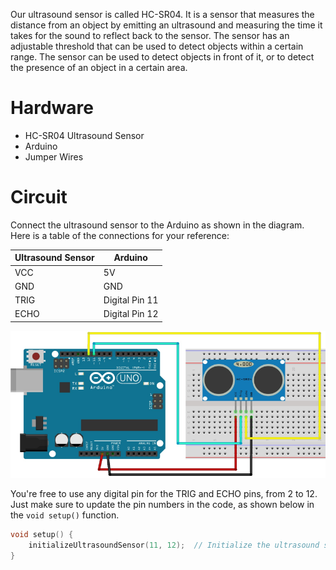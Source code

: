 Our ultrasound sensor is called HC-SR04. It is a sensor that measures the distance from an object by emitting an ultrasound and measuring the time it takes for the sound to reflect back to the sensor. The sensor has an adjustable threshold that can be used to detect objects within a certain range. The sensor can be used to detect objects in front of it, or to detect the presence of an object in a certain area.

# Hardware
- HC-SR04 Ultrasound Sensor
- Arduino
- Jumper Wires

# Circuit
Connect the ultrasound sensor to the Arduino as shown in the diagram. Here is a table of the connections for your reference:

| Ultrasound Sensor | Arduino |
| --- | --- |
| VCC | 5V |
| GND | GND |
| TRIG | Digital Pin 11 |
| ECHO | Digital Pin 12 |

![diagram](diagram.webp)

You're free to use any digital pin for the TRIG and ECHO pins, from 2 to 12. Just make sure to update the pin numbers in the code, as shown below in the `void setup()` function.

```cpp
void setup() {
    initializeUltrasoundSensor(11, 12);  // Initialize the ultrasound sensor on digital pins 11 and 12
}
```